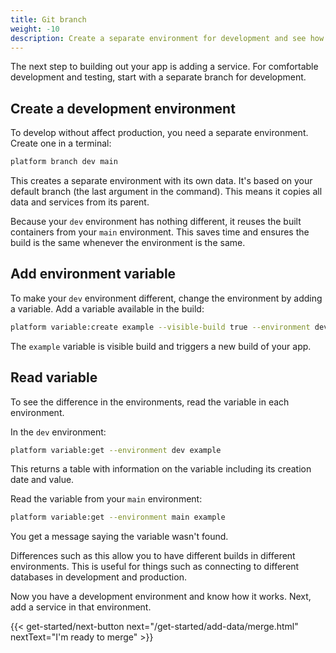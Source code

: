 ```yaml
---
title: Git branch
weight: -10
description: Create a separate environment for development and see how it works.
---
```


The next step to building out your app is adding a service.
For comfortable development and testing, start with a separate branch for development.

## Create a development environment

To develop without affect production, you need a separate environment.
Create one in a terminal:

```bash
platform branch dev main
```

This creates a separate environment with its own data.
It's based on your default branch (the last argument in the command).
This means it copies all data and services from its parent.

Because your `dev` environment has nothing different, it reuses the built containers from your `main` environment.
This saves time and ensures the build is the same whenever the environment is the same.

## Add environment variable

To make your `dev` environment different, change the environment by adding a variable.
Add a variable available in the build:

```bash
platform variable:create example --visible-build true --environment dev --value "This is a variable"
```

The `example` variable is visible build and triggers a new build of your app.

## Read variable

To see the difference in the environments, read the variable in each environment.

In the `dev` environment:

```bash
platform variable:get --environment dev example
```

This returns a table with information on the variable including its creation date and value.

Read the variable from your `main` environment:

```bash
platform variable:get --environment main example
```

You get a message saying the variable wasn't found.

Differences such as this allow you to have different builds in different environments.
This is useful for things such as connecting to different databases in development and production.

Now you have a development environment and know how it works.
Next, add a service in that environment.

{{< get-started/next-button next="/get-started/add-data/merge.html" nextText="I'm ready to merge" >}}
